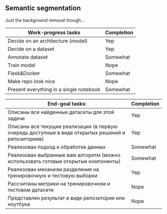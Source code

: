 ## Semantic segmentation
Just the background removal though...

| Work-progress tasks                     | Completion |
| --------------------------------------- | ---------- |
| Decide on an architecture (model)       | Yep        |
| Decide on a dataset                     | Yep        |
| Annotate dataset                        | Somewhat   |
| Train model                             | Nope       |
| Flask&Docker                            | Somewhat   |
| Make repo look nice                     | Nope       |
| Present everything in a single notebook | Somewhat   |


| End-goal tasks:                                                                                    | Completion |
| -------------------------------------------------------------------------------------------------- | ---------- |
| Описаны все найденные датасеты для этой задачи                                                     | Yep        |
| Описаны все текущие реализации (в первую очередь доступные в виде открытых решений и репозиториев) | Yep        |
| Реализован подход к обработке данных                                                               | Somewhat   |
| Реализован выбранные вам алгоритм (можно использовать готовые открытые компоненты)                 | Somewhat   |
| Реализован механизм разделения на тренировочную и тестовую выборки                                 | Yep        |
| Рассчитаны метрики на тренировочном и тестовом датасете                                            | Nope       |
| Представлен результат в виде репозитория или ноутбука                                              | Nope       |